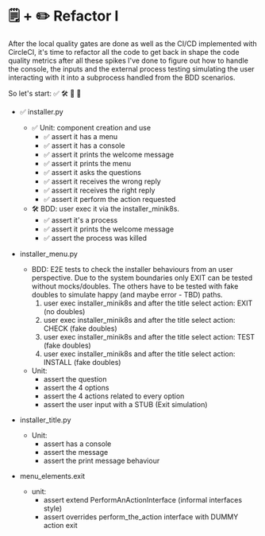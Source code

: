 # 🗒️ + ✏️ Refactor I
After the local quality gates are done as well as the CI/CD implemented with CircleCI, it's time to refactor all the code to get back in shape the code quality metrics after all these spikes I've done to figure out how to handle the console, the inputs and the external process testing simulating the user interacting with it into a subprocess handled from the BDD scenarios.

So let's start:  ✅ 🛠️ 🚧 🚨

 - ✅ installer.py 
    - ✅ Unit: component creation and use
        - ✅ assert it has a menu
        - ✅ assert it has a console
        - ✅ assert it prints the welcome message
        - ✅ assert it prints the menu
        - ✅ assert it asks the questions
        - ✅ assert it receives the wrong reply
        - ✅ assert it receives the right reply
        - ✅ assert it perform the action requested
    - 🛠️ BDD: user exec it via the installer_minik8s.
        - ✅ assert it's a process
        - ✅ assert it prints the welcome message
        - ✅ assert the process was killed
        
- installer_menu.py
    - BDD: E2E tests to check the installer behaviours from an user perspective. Due to the
      system boundaries only EXIT can be tested without mocks/doubles. The others have to be
      tested with fake doubles to simulate happy (and maybe error - TBD) paths. 
        1. user exec installer_minik8s and after the title select action: EXIT (no doubles)
        1. user exec installer_minik8s and after the title select action: CHECK (fake doubles)
        1. user exec installer_minik8s and after the title select action: TEST (fake doubles)
        1. user exec installer_minik8s and after the title select action: INSTALL (fake doubles)
    - Unit:
        - assert the question
        - assert the 4 options
        - assert the 4 actions related to every option
        - assert the user input with a STUB (Exit simulation)

- installer_title.py
    - Unit:
        - assert has a console
        - assert the message
        - assert the print message behaviour
        
- menu_elements.exit
    - unit:
        - assert extend PerformAnActionInterface (informal interfaces style)
        - assert overrides perform_the_action interface with DUMMY action exit